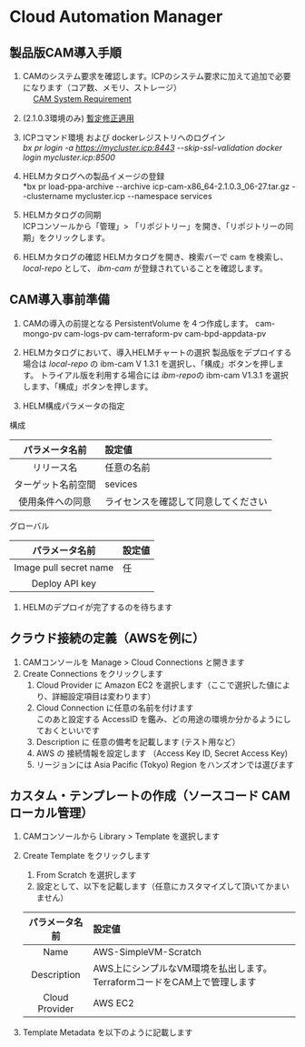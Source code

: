 
# Cloud Automation Manager

## 製品版CAM導入手順
1. CAMのシステム要求を確認します。ICPのシステム要求に加えて追加で必要になります（コア数、メモリ、ストレージ）<br>
　 [CAM System Requirement](https://www.ibm.com/support/knowledgecenter/en/SS2L37_2.1.0.3/cam_requirements.html)
   
1. (2.1.0.3環境のみ) [暫定修正適用](https://www.ibm.com/support/knowledgecenter/en/SS2L37_2.1.0.3/cam_prereq.html)

1. ICPコマンド環境 および dockerレジストリへのログイン<br>
  *bx pr login -a https://mycluster.icp:8443 --skip-ssl-validation*
  *docker login mycluster.icp:8500*
    
1. HELMカタログへの製品イメージの登録<br>
  *bx pr load-ppa-archive --archive icp-cam-x86_64-2.1.0.3_06-27.tar.gz --clustername mycluster.icp --namespace services
  
1. HELMカタログの同期<br>
  ICPコンソールから「管理」> 「リポジトリー」を開き、「リポジトリーの同期」をクリックします。

1. HELMカタログの確認
  HELMカタログを開き、検索バーで cam を検索し、*local-repo* として、 *ibm-cam* が登録されていることを確認します。
  
  
## CAM導入事前準備
1. CAMの導入の前提となる PersistentVolume を４つ作成します。
  cam-mongo-pv
  cam-logs-pv
  cam-terraform-pv
  cam-bpd-appdata-pv
 
 
1. HELMカタログにおいて、導入HELMチャートの選択
  製品版をデプロイする場合は *local-repo* の ibm-cam V 1.3.1 を選択し、「構成」ボタンを押します。
  トライアル版を利用する場合には *ibm-repo*の ibm-cam V1.3.1 を選択します、「構成」ボタンを押します。
  
1. HELM構成パラメータの指定

  構成
  

  |パラメータ名前|設定値|
  |:-----:|:-----|
  |リリース名| 任意の名前 |
  |ターゲット名前空間| sevices |
  |使用条件への同意| ライセンスを確認して同意してください |
  
  グローバル
  
  |パラメータ名前|設定値|
  |:-----:|:-----|
  |Image pull secret name| 任 |
  |Deploy API key| |
  
1. HELMのデプロイが完了するのを待ちます

## クラウド接続の定義（AWSを例に）
1. CAMコンソールを Manage > Cloud Connections と開きます
1. Create Connections をクリックします
   1. Cloud Provider に Amazon EC2 を選択します（ここで選択した値により、詳細設定項目は変わります）
   1. Cloud Connection に任意の名前を付けます<br>
   このあと設定する AccessID を鑑み、どの用途の環境か分かるようにしておくといいです
   1. Description に 任意の備考を記載します (テスト用など）
   1. AWS の 接続情報を設定します （Access Key ID, Secret Access Key)
   1. リージョンには Asia Pacific (Tokyo) Region をハンズオンでは選びます
 
## カスタム・テンプレートの作成（ソースコード CAMローカル管理）
1. CAMコンソールから Library > Template を選択します
1. Create Template をクリックします
   1. From Scratch を選択します
   1. 設定として、以下を記載します（任意にカスタマイズして頂いてかまいません）
   
     |パラメータ名前|設定値|
     |:-----:|:-----|
     |Name|AWS-SimpleVM-Scratch|
     |Description|AWS上にシンプルなVM環境を払出します。TerraformコードをCAM上で管理します|
     |Cloud Provider|AWS EC2|
1. Template Metadata を以下のように記載します
   
  
  
